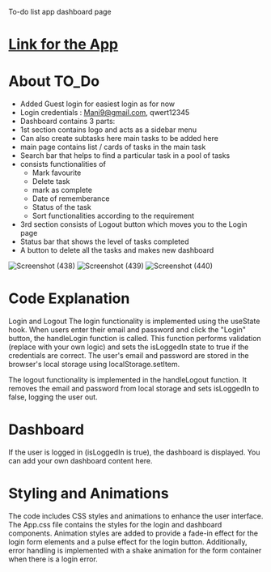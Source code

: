 To-do list app dashboard page

#  <a href="https://64893a2a304b694f5107ea0c--endearing-starburst-77f66d.netlify.app/" target="_blank">Link for the App </a>

# About TO_Do
* Added Guest login for easiest login as for now 
* Login credentials : Mani9@gmail.com, qwert12345
* Dashboard contains 3 parts:
* 1st section contains logo and acts as a sidebar menu
* Can also create subtasks here main tasks to be added here
* main page contains list / cards of tasks in the main task
* Search bar that helps to find a particular task in a pool of tasks
* consists functionalities of 
    * Mark favourite
    * Delete task 
    * mark as complete
    * Date of rememberance
    * Status of the task
    * Sort functionalities according to the requirement
* 3rd section consists of Logout button which moves you to the Login page
* Status bar that shows the level of tasks completed
* A button to delete all the tasks and makes new dashboard

![Screenshot (438)](https://github.com/RaghavaJagannatham/MEtodo/assets/70148332/0d00206a-0fc2-43c5-ae5a-83f2e538f7b8/200x150)
![Screenshot (439)](https://github.com/RaghavaJagannatham/MEtodo/assets/70148332/eaee65e8-1c2d-4bd4-bc88-e0281f3ff23e/200x150)
![Screenshot (440)](https://github.com/RaghavaJagannatham/MEtodo/assets/70148332/73c79ecb-2b56-41ec-a5dd-582efe70eb6f/200x150)

# Code Explanation

Login and Logout
The login functionality is implemented using the useState hook. When users enter their email and password and click the "Login" button, the handleLogin function is called. This function performs validation (replace with your own logic) and sets the isLoggedIn state to true if the credentials are correct. The user's email and password are stored in the browser's local storage using localStorage.setItem.

The logout functionality is implemented in the handleLogout function. It removes the email and password from local storage and sets isLoggedIn to false, logging the user out.

# Dashboard
If the user is logged in (isLoggedIn is true), the dashboard is displayed. You can add your own dashboard content here.

# Styling and Animations
The code includes CSS styles and animations to enhance the user interface. The App.css file contains the styles for the login and dashboard components. Animation styles are added to provide a fade-in effect for the login form elements and a pulse effect for the login button. Additionally, error handling is implemented with a shake animation for the form container when there is a login error.
